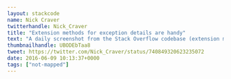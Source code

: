 ```yaml
---
layout: stackcode
name: Nick Craver
twitterhandle: Nick_Craver
title: "Extension methods for exception details are handy"
text: "A daily screenshot from the Stack Overflow codebase (extension methods for exception details are handy). "
thumbnailhandle: UBODEbTaa8
tweet: https://twitter.com/Nick_Craver/status/740849320623235072
date: 2016-06-09 10:13:37+0000
tags: ["not-mapped"]
---
```

